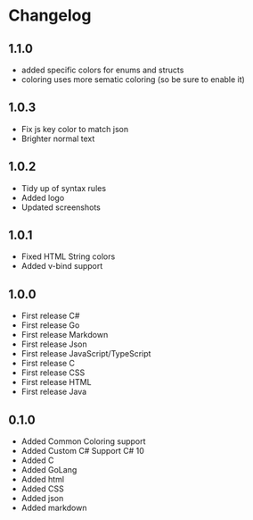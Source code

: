 # Changelog

## 1.1.0
- added specific colors for enums and structs
- coloring uses more sematic coloring (so be sure to enable it)

## 1.0.3
- Fix js key color to match json
- Brighter normal text

## 1.0.2
- Tidy up of syntax rules
- Added logo
- Updated screenshots

## 1.0.1
- Fixed HTML String colors
- Added v-bind support

## 1.0.0
- First release C#
- First release Go
- First release Markdown
- First release Json
- First release JavaScript/TypeScript
- First release C
- First release CSS
- First release HTML
- First release Java

## 0.1.0
- Added Common Coloring support
- Added Custom C# Support C# 10
- Added C
- Added GoLang
- Added html
- Added CSS
- Added json
- Added markdown
